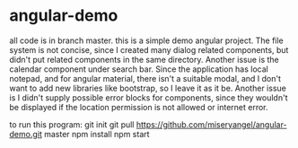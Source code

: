# angular-demo

all code is in branch master. this is a simple demo angular project. The file system is not concise, since I created many dialog related components, but didn't put related components in the same directory. Another issue is the calendar component under search bar. Since the application has local notepad, and for angular material, there isn't a suitable modal, and I don't want to add new libraries like bootstrap, so I leave it as it be. Another issue is I didn't supply possible error blocks for components, since they wouldn't be displayed if the location permission is not allowed or internet error.

to run this program:
                git init
                git pull https://github.com/miseryangel/angular-demo.git master
                npm install
                npm start
